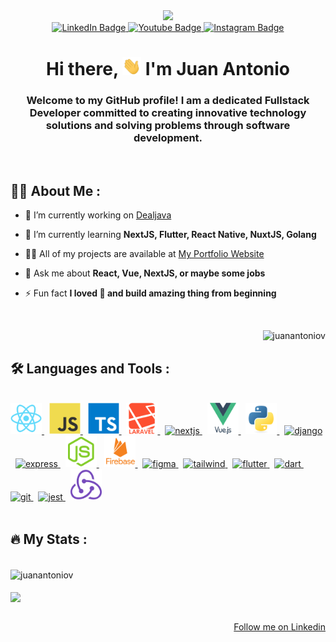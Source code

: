 <div id="header" align="center">
  <img src="https://media.giphy.com/media/M9gbBd9nbDrOTu1Mqx/giphy.gif" width="100"/><div id="badges">
  <div id="badges">
    <a href="https://www.linkedin.com/in/juan-antonio-vivaldy-saragih-b54b93237">
      <img src="https://img.shields.io/badge/LinkedIn-blue?style=for-the-badge&logo=linkedin&logoColor=white" alt="LinkedIn Badge"/>
    </a>
    <a href="https://www.youtube.com/channel/UClznfc4g-N9y31OEhtk-lOg">
      <img src="https://img.shields.io/badge/YouTube-red?style=for-the-badge&logo=youtube&logoColor=white" alt="Youtube Badge"/>
    </a>
    <a href="https://www.instagram.com/juanantoniov_">
      <img src="https://img.shields.io/badge/Instagram-blue?style=for-the-badge&logo=instagram&logoColor=white" alt="Instagram Badge"/>
    </a>
  </div>
</div>
<h1 align="center">Hi there, <img src="https://github.com/ABSphreak/ABSphreak/blob/master/gifs/Hi.gif" width="30"> I'm Juan Antonio</h1>
<h3 align="center">Welcome to my GitHub profile! I am a dedicated Fullstack Developer committed to creating innovative technology solutions and solving problems through software development.</h3>
<br/>
<!-- <p align="center"> <a href="https://github.com/ryo-ma/github-profile-trophy"><img src="https://github-profile-trophy.vercel.app/?username=juanantoniov&margin-h=20&margin-w=20&theme=dracula&row=1" alt="juanantoniov" /></a> </p> -->

<!-- <br/> -->
  
<div align="left">
  
  ## :woman_technologist: About Me :
  
  
  - 🔭 I’m currently working on [Dealjava](https://dealjava.com)
  
  - 🌱 I’m currently learning **NextJS, Flutter, React Native, NuxtJS, Golang**
  
  - 👨‍💻 All of my projects are available at [My Portfolio Website](https://juanantoniovivaldy.vercel.app)
  
  - 💬 Ask me about **React, Vue, NextJS, or maybe some jobs**
  
  - ⚡ Fun fact **I loved 🥛 and build amazing thing from beginning**

<br/>
<p align="right"> <img src="https://komarev.com/ghpvc/?username=juanantoniov&label=Profile%20views&color=yellow&style=for-the-badge" alt="juanantoniov" /> </p>
  
  ## :hammer_and_wrench: Languages and Tools :

  <br/>

  <a href="https://reactjs.org/" target="_blank" rel="noreferrer">
    <img src="https://raw.githubusercontent.com/devicons/devicon/1119b9f84c0290e0f0b38982099a2bd027a48bf1/icons/react/react-original.svg" alt="react" width="50" height="50"/>
  </a>
  &nbsp;
  <a href="https://developer.mozilla.org/en-US/docs/Web/JavaScript" target="_blank" rel="noreferrer">
    <img src="https://raw.githubusercontent.com/devicons/devicon/master/icons/javascript/javascript-original.svg" alt="javascript" width="50" height="50"/>
  </a>
  &nbsp;
  <a href="https://www.typescriptlang.org/" target="_blank" rel="noreferrer">
    <img src="https://raw.githubusercontent.com/devicons/devicon/master/icons/typescript/typescript-original.svg" alt="typescript" width="50" height="50"/>
  </a>
  &nbsp;
  <a href="https://laravel.com/" target="_blank" rel="noreferrer">
    <img src="https://raw.githubusercontent.com/devicons/devicon/master/icons/laravel/laravel-plain-wordmark.svg" alt="laravel" width="50" height="50"/>
  </a>
  &nbsp;
  <a href="https://nextjs.org/" target="_blank" rel="noreferrer">
    <img src="https://github.com/CyrisXD/CyrisXD/raw/master/assets/NextJS.png" alt="nextjs" width="50" height="50"/>
  </a>
  &nbsp;
  <a href="https://vuejs.org/" target="_blank" rel="noreferrer">
    <img src="https://raw.githubusercontent.com/devicons/devicon/master/icons/vuejs/vuejs-original-wordmark.svg" alt="vuejs" width="50" height="50"/>
  </a>
  &nbsp;
  <a href="https://www.python.org" target="_blank" rel="noreferrer">
    <img src="https://raw.githubusercontent.com/devicons/devicon/master/icons/python/python-original.svg" alt="python" width="50" height="50"/>
  </a>
  &nbsp;
  <a href="https://www.djangoproject.com/" target="_blank" rel="noreferrer">
    <img src="https://cdn.worldvectorlogo.com/logos/django.svg" alt="django" width="50" height="50"/>
  </a>
  &nbsp;
  <a href="https://expressjs.com" target="_blank" rel="noreferrer">
    <img src="https://github.com/CyrisXD/CyrisXD/raw/master/assets/ExpressJS.png" alt="express" width="50" height="50"/>
  </a>
  &nbsp;
  <a href="https://nodejs.org" target="_blank" rel="noreferrer">
    <img src="https://raw.githubusercontent.com/devicons/devicon/1119b9f84c0290e0f0b38982099a2bd027a48bf1/icons/nodejs/nodejs-plain.svg" alt="nodejs" width="50" height="50"/>
  </a>
  &nbsp;
  <a href="https://firebase.google.com/" target="_blank" rel="noreferrer">
    <img src="https://raw.githubusercontent.com/devicons/devicon/1119b9f84c0290e0f0b38982099a2bd027a48bf1/icons/firebase/firebase-plain-wordmark.svg" alt="firebase" width="50" height="50"/>
  </a>
  &nbsp;
  <a href="https://www.figma.com/" target="_blank" rel="noreferrer">
    <img src="https://www.vectorlogo.zone/logos/figma/figma-icon.svg" alt="figma" width="50" height="50"/>
  </a>
  &nbsp;
  <a href="https://tailwindcss.com/" target="_blank" rel="noreferrer">
    <img src="https://www.vectorlogo.zone/logos/tailwindcss/tailwindcss-icon.svg" alt="tailwind" width="50" height="50"/>
  </a>
  &nbsp;
  <a href="https://flutter.dev" target="_blank" rel="noreferrer">
    <img src="https://www.vectorlogo.zone/logos/flutterio/flutterio-icon.svg" alt="flutter" width="50" height="50"/>
  </a>
  &nbsp;
  <a href="https://dart.dev" target="_blank" rel="noreferrer">
    <img src="https://www.vectorlogo.zone/logos/dartlang/dartlang-icon.svg" alt="dart" width="50" height="50"/>
  </a>
  &nbsp;
  <a href="https://git-scm.com/" target="_blank" rel="noreferrer">
    <img src="https://www.vectorlogo.zone/logos/git-scm/git-scm-icon.svg" alt="git" width="50" height="50"/>
  </a>
  &nbsp;
  <a href="https://jestjs.io" target="_blank" rel="noreferrer">
    <img src="https://www.vectorlogo.zone/logos/jestjsio/jestjsio-icon.svg" alt="jest" width="50" height="50"/>
  </a>
  &nbsp;
  <a href="https://redux.js.org" target="_blank" rel="noreferrer">
    <img src="https://raw.githubusercontent.com/devicons/devicon/master/icons/redux/redux-original.svg" alt="redux" width="50" height="50"/>
  </a>
  
  <br/>
  <br/>
  
  ## :fire: My Stats :
  
  <br/>
  
  <div align="left">
    <img align="center" src="https://github-readme-streak-stats.herokuapp.com/?user=juanantoniov&theme=dark" alt="juanantoniov" />
  </div>
  
  <br/>
  
  <div align="left">
    <img align="center" height="190px" src="https://github-readme-stats.vercel.app/api/top-langs/?username=juanantoniov&hide=html,css&theme=radical&layout=compact" />
  </div>
  <br/>
</div>

  <a rel="me" href="https://www.linkedin.com/in/juan-antonio-vivaldy-saragih-b54b93237">
    <p align="right" >Follow me on Linkedin</p>
  </a>
